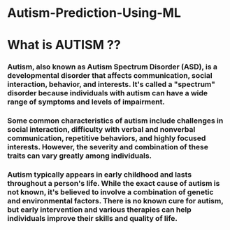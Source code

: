 # Autism-Prediction-Using-ML
# What is AUTISM ??

### Autism, also known as Autism Spectrum Disorder (ASD), is a developmental disorder that affects communication, social interaction, behavior, and interests. It's called a "spectrum" disorder because individuals with autism can have a wide range of symptoms and levels of impairment. 

### Some common characteristics of autism include challenges in social interaction, difficulty with verbal and nonverbal communication, repetitive behaviors, and highly focused interests. However, the severity and combination of these traits can vary greatly among individuals.

### Autism typically appears in early childhood and lasts throughout a person's life. While the exact cause of autism is not known, it's believed to involve a combination of genetic and environmental factors. There is no known cure for autism, but early intervention and various therapies can help individuals improve their skills and quality of life.
